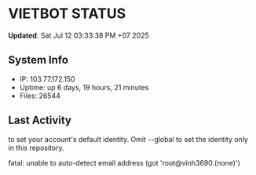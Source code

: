 # VIETBOT STATUS
**Updated**: Sat Jul 12 03:33:38 PM +07 2025

## System Info
- IP: 103.77.172.150
- Uptime: up 6 days, 19 hours, 21 minutes
- Files: 26544

## Last Activity

to set your account's default identity.
Omit --global to set the identity only in this repository.

fatal: unable to auto-detect email address (got 'root@vinh3690.(none)')
